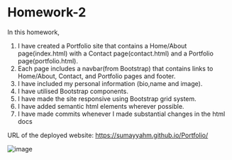 # Homework-2

In this homework,
1. I have created a Portfolio site that contains a Home/About page(index.html) with a Contact page(contact.html) and a Portfolio page(portfolio.html).
2. Each page includes a navbar(from Bootstrap) that contains links to Home/About, Contact, and Portfolio pages and footer. 
3. I have included my personal information (bio,name and image).
4. I have utilised Bootstrap components.
5. I have made the site responsive using Bootstrap grid system.
6. I have added semantic html elements wherever possible.
7. I have made commits whenever I made substantial changes in the html docs


URL of the deployed website: https://sumayyahm.github.io/Portfolio/


![image](https://user-images.githubusercontent.com/66535567/91906949-9a72e480-ec6e-11ea-9102-1bee1437dcfc.png)
